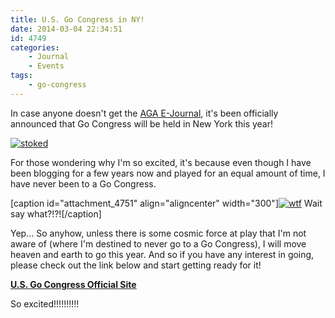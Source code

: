 ```yaml
---
title: U.S. Go Congress in NY!
date: 2014-03-04 22:34:51
id: 4749
categories:
	- Journal
	- Events
tags:
	- go-congress
---
```


In case anyone doesn't get the [AGA E-Journal](http://www.usgo.org/news/2014/02/u-s-go-congress-coming-to-the-big-apple/), it's been officially announced that Go Congress will be held in New York this year!

[![stoked](http://www.bengozen.com/wp-content/uploads/2014/03/stoked.gif)](http://www.bengozen.com/wp-content/uploads/2014/03/stoked.gif)

For those wondering why I'm so excited, it's because even though I have been blogging for a few years now and played for an equal amount of time, I have never been to a Go Congress.

[caption id="attachment_4751" align="aligncenter" width="300"][![wtf](http://www.bengozen.com/wp-content/uploads/2014/03/wtf.gif)](http://www.bengozen.com/wp-content/uploads/2014/03/wtf.gif) Wait say what?!?![/caption]

Yep... So anyhow, unless there is some cosmic force at play that I'm not aware of (where I'm destined to never go to a Go Congress), I will move heaven and earth to go this year. And so if you have any interest in going, please check out the link below and start getting ready for it!

**[U.S. Go Congress Official Site](http://www.gocongress.org)**

So excited!!!!!!!!!!